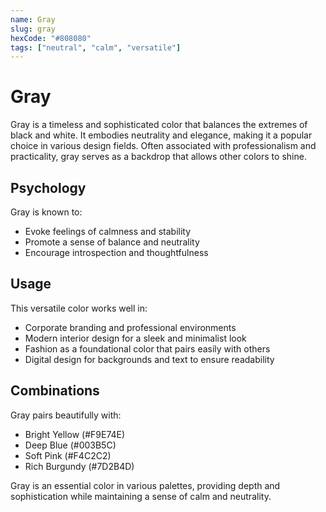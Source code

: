 ```yaml
---
name: Gray
slug: gray
hexCode: "#808080"
tags: ["neutral", "calm", "versatile"]
---
```


# Gray

Gray is a timeless and sophisticated color that balances the extremes of black and white. It embodies neutrality and elegance, making it a popular choice in various design fields. Often associated with professionalism and practicality, gray serves as a backdrop that allows other colors to shine.

## Psychology

Gray is known to:
- Evoke feelings of calmness and stability
- Promote a sense of balance and neutrality
- Encourage introspection and thoughtfulness

## Usage

This versatile color works well in:
- Corporate branding and professional environments
- Modern interior design for a sleek and minimalist look
- Fashion as a foundational color that pairs easily with others
- Digital design for backgrounds and text to ensure readability

## Combinations

Gray pairs beautifully with:
- Bright Yellow (#F9E74E)
- Deep Blue (#003B5C)
- Soft Pink (#F4C2C2)
- Rich Burgundy (#7D2B4D) 

Gray is an essential color in various palettes, providing depth and sophistication while maintaining a sense of calm and neutrality.